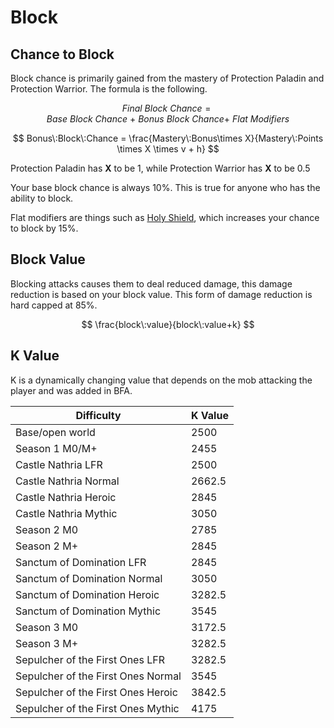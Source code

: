 # Block

## Chance to Block

Block chance is primarily gained from the mastery of Protection Paladin and Protection Warrior.
The formula is the following.

$$
Final\:Block\:Chance = Base\:Block\:Chance\:+\:Bonus\:Block\:Chance+\:Flat\:Modifiers
$$

$$
Bonus\:Block\:Chance = \frac{Mastery\:Bonus\times X}{Mastery\:Points \times X \times v + h}
$$

Protection Paladin has **X** to be 1, while Protection Warrior has **X** to be 0.5

Your base block chance is always 10%. This is true for anyone who has the ability to block.

Flat modifiers are things such as [Holy Shield](https://www.wowhead.com/spell=152261/holy-shield), which increases your chance to block by 15%.


## Block Value
Blocking attacks causes them to deal reduced damage, this damage reduction is based on your block value.
This form of damage reduction is hard capped at 85%. 

$$
\frac{block\:value}{block\:value+k}
$$



## K Value

K is a dynamically changing value that depends on the mob attacking the player and was added in BFA.

| Difficulty | K Value|
| --- | --- | 
| Base/open world |  2500 | 
| Season 1 M0/M+ |  2455 | 
| Castle Nathria LFR | 2500 |
| Castle Nathria Normal | 2662.5 |
| Castle Nathria Heroic | 2845 |
| Castle Nathria Mythic | 3050 |
| Season 2 M0 | 2785 |
| Season 2 M+ | 2845 |
| Sanctum of Domination LFR | 2845 |
| Sanctum of Domination Normal | 3050 |
| Sanctum of Domination Heroic | 3282.5 |
| Sanctum of Domination Mythic | 3545 |
| Season 3 M0 | 3172.5 |
| Season 3 M+ | 3282.5 |
| Sepulcher of the First Ones LFR | 3282.5 |
| Sepulcher of the First Ones Normal | 3545 |
| Sepulcher of the First Ones Heroic | 3842.5 |
| Sepulcher of the First Ones Mythic | 4175 |